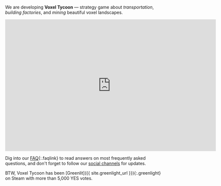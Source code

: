 We are developing **Voxel Tycoon** — strategy game about *transportation*, *building&nbsp;factories*, and *mining* beautiful voxel landscapes.

<iframe width="680" height="425" src="https://www.youtube.com/embed/u1kRZKu3NAc" frameborder="0" allowfullscreen></iframe>

Dig into our [FAQ](/faq){:.faqlink} to read answers on most frequently asked questions, and don't forget to follow our [social channels](/contacts) for updates.

BTW, Voxel Tycoon has been [Greenlit]({{ site.greenlight_url }}){:.greenlight} on Steam with more than 5,000 YES votes.